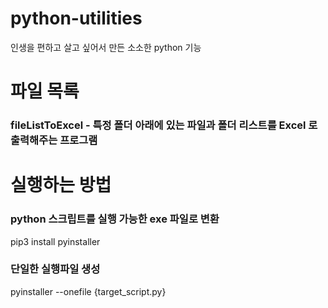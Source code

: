 # python-utilities

인생을 편하고 살고 싶어서 만든 소소한 python 기능

# 파일 목록

### fileListToExcel - 특정 폴더 아래에 있는 파일과 폴더 리스트를 Excel 로 출력해주는 프로그램

# 실행하는 방법

### python 스크립트를 실행 가능한 exe 파일로 변환

pip3 install pyinstaller

### 단일한 실행파일 생성

pyinstaller --onefile {target_script.py}
